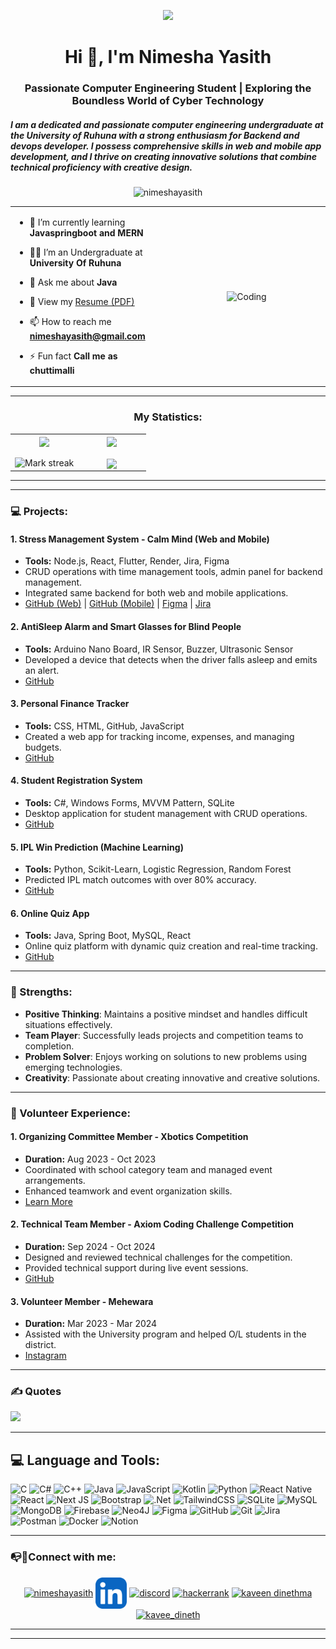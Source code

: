 <p align="center" ><img  src = "https://github.com/7oSkaaa/7oSkaaa/blob/main/Images/about_me.gif?raw=true" width = 100px></p>
<h1 align="center">Hi 👋, I'm Nimesha Yasith</h1>
<h3 align="center">Passionate Computer Engineering Student | Exploring the Boundless World of Cyber Technology</h3>
<h5> I am a dedicated and passionate computer engineering undergraduate at the University of Ruhuna with a
strong enthusiasm for Backend and devops developer. I possess comprehensive skills in web and mobile
app development, and I thrive on creating innovative solutions that combine technical proficiency with
creative design. </h5>
<p align="center"> <img src="https://visitcount.itsvg.in/api?id=nimeshayasith&icon=0&color=0" alt="nimeshayasith" /> </p>

<table align="center">
<tr border="none">
<td width="50%" align="left">
  
- 🌱 I’m currently learning **Javaspringboot and MERN**

- 🧑‍🎓 I’m an Undergraduate at **University Of Ruhuna**

- 💬 Ask me about **Java**
-  📄 View my [Resume (PDF)](https://github.com/nimeshayasith/My-CV.pdf) 
- 📫 How to reach me **nimeshayasith@gmail.com**
  
- ⚡ Fun fact **Call me as chuttimalli**

</td>
<td width="50%" align="center">

  <img align="center" alt="Coding" width="450" src="https://media1.tenor.com/m/fRAPQY7lPukAAAAC/computer-code.gif">

  
  </td>
</tr>
</table>

---

<h3 align="center">My Statistics:</h3>
<p align="center">
<table align="center">
<tr border="none">
<td width="50%" align="center">
  
  <img  align="center"  src="https://github-readme-stats.vercel.app/api?username=nimeshayasith&theme=dark&show_icons=true&count_private=true" />
  <br></br>
  <img  title="🔥 Get streak stats for your profile at git.io/streak-stats" alt="Mark streak" src="https://github-readme-streak-stats.herokuapp.com/?user=nimeshayasith&theme=dark&hide_border=false" /> 
</td>
<td width="50%" align="center">

  <img  align="center"  src="https://github-readme-stats.anuraghazra1.vercel.app/api/top-langs/?username=nimeshayasith&theme=dark&hide_border=false&no-bg=true&no-frame=true&langs_count=10"/>
  <br></br>
  <img  align="center"  src="https://github-contributor-stats.vercel.app/api?username=nimeshayasith&limit=5&theme=dark&combine_all_yearly_contributions=true&hide_border=false&no-bg=true&no-frame=true&langs_count=10"/>

  </td>

</tr>

</table>

---
---

### 💻 Projects:
#### 1. Stress Management System - Calm Mind (Web and Mobile)
- **Tools:** Node.js, React, Flutter, Render, Jira, Figma  
- CRUD operations with time management tools, admin panel for backend management.  
- Integrated same backend for both web and mobile applications.  
- [GitHub (Web)](https://github.com/nimeshayasith/StressfreeZone_Web.git) | [GitHub (Mobile)](https://github.com/nimeshayasith/StressFreeZone_mobile) | [Figma](https://www.figma.com/design/sFPOhTnwgbLJ8LL4O13wAo/Figma-design?m=auto&t=AZPlJ5lml3tD6DfL-1) | [Jira](https://cyber-junction.atlassian.net/jira/software/projects/SFZ/summary)

#### 2. AntiSleep Alarm and Smart Glasses for Blind People
- **Tools:** Arduino Nano Board, IR Sensor, Buzzer, Ultrasonic Sensor  
- Developed a device that detects when the driver falls asleep and emits an alert.  
- [GitHub](https://github.com/nimeshayasith/Eminance-4.0_competition.git)

#### 3. Personal Finance Tracker
- **Tools:** CSS, HTML, GitHub, JavaScript  
- Created a web app for tracking income, expenses, and managing budgets.  
- [GitHub](https://github.com/nimeshayasith/trackme.git)

#### 4. Student Registration System
- **Tools:** C#, Windows Forms, MVVM Pattern, SQLite  
- Desktop application for student management with CRUD operations.  
- [GitHub](https://github.com/nimeshayasith/Student_Registration_System-WPF-4624-4608-.git)

#### 5. IPL Win Prediction (Machine Learning)
- **Tools:** Python, Scikit-Learn, Logistic Regression, Random Forest  
- Predicted IPL match outcomes with over 80% accuracy.  
- [GitHub](https://github.com/Parakkrama24/machinelaerningProject.git)

#### 6. Online Quiz App
- **Tools:** Java, Spring Boot, MySQL, React  
- Online quiz platform with dynamic quiz creation and real-time tracking.  
- [GitHub](https://github.com/nimeshayasith/Online_quiz_App.git)

---

### 💪 Strengths:
- **Positive Thinking**: Maintains a positive mindset and handles difficult situations effectively.  
- **Team Player**: Successfully leads projects and competition teams to completion.  
- **Problem Solver**: Enjoys working on solutions to new problems using emerging technologies.  
- **Creativity**: Passionate about creating innovative and creative solutions.

---

### 🤝 Volunteer Experience:
#### 1. Organizing Committee Member - Xbotics Competition
- **Duration:** Aug 2023 - Oct 2023  
- Coordinated with school category team and managed event arrangements.  
- Enhanced teamwork and event organization skills.  
- [Learn More](https://www.facebook.com/profile.php?id=100009492125998&mibextid=ZbWKwL)

#### 2. Technical Team Member - Axiom Coding Challenge Competition
- **Duration:** Sep 2024 - Oct 2024  
- Designed and reviewed technical challenges for the competition.  
- Provided technical support during live event sessions.  
- [GitHub](https://github.com/nimeshayasith/Axiom-2.0.git)

#### 3. Volunteer Member - Mehewara
- **Duration:** Mar 2023 - Mar 2024  
- Assisted with the University program and helped O/L students in the district.  
- [Instagram](https://www.instagram.com/s/aGlnaGxpZ2h0OjE4MDEyMTAzOTQwMjEzNDAz?story_media_id=3389458921856020810_44439011523&igsh=eW0yenc5cmZ5enF2)

---

### ✍️ Quotes

![](https://quotes-github-readme.vercel.app/api?type=horizontal&theme=radical)


---
## 💻 Language and Tools:
![C](https://img.shields.io/badge/c-%2300599C.svg?style=for-the-badge&logo=c&logoColor=white) ![C#](https://img.shields.io/badge/c%23-%23239120.svg?style=for-the-badge&logo=csharp&logoColor=white) ![C++](https://img.shields.io/badge/c++-%2300599C.svg?style=for-the-badge&logo=c%2B%2B&logoColor=white) ![Java](https://img.shields.io/badge/java-%23ED8B00.svg?style=for-the-badge&logo=openjdk&logoColor=white) ![JavaScript](https://img.shields.io/badge/javascript-%23323330.svg?style=for-the-badge&logo=javascript&logoColor=%23F7DF1E) ![Kotlin](https://img.shields.io/badge/kotlin-%237F52FF.svg?style=for-the-badge&logo=kotlin&logoColor=white) ![Python](https://img.shields.io/badge/python-3670A0?style=for-the-badge&logo=python&logoColor=ffdd54) ![React Native](https://img.shields.io/badge/react_native-%2320232a.svg?style=for-the-badge&logo=react&logoColor=%2361DAFB) ![React](https://img.shields.io/badge/react-%2320232a.svg?style=for-the-badge&logo=react&logoColor=%2361DAFB) ![Next JS](https://img.shields.io/badge/Next-black?style=for-the-badge&logo=next.js&logoColor=white) ![Bootstrap](https://img.shields.io/badge/bootstrap-%238511FA.svg?style=for-the-badge&logo=bootstrap&logoColor=white) ![.Net](https://img.shields.io/badge/.NET-5C2D91?style=for-the-badge&logo=.net&logoColor=white) ![TailwindCSS](https://img.shields.io/badge/tailwindcss-%2338B2AC.svg?style=for-the-badge&logo=tailwind-css&logoColor=white) ![SQLite](https://img.shields.io/badge/sqlite-%2307405e.svg?style=for-the-badge&logo=sqlite&logoColor=white) ![MySQL](https://img.shields.io/badge/mysql-4479A1.svg?style=for-the-badge&logo=mysql&logoColor=white) ![MongoDB](https://img.shields.io/badge/MongoDB-%234ea94b.svg?style=for-the-badge&logo=mongodb&logoColor=white) ![Firebase](https://img.shields.io/badge/firebase-a08021?style=for-the-badge&logo=firebase&logoColor=ffcd34) ![Neo4J](https://img.shields.io/badge/Neo4j-008CC1?style=for-the-badge&logo=neo4j&logoColor=white) ![Figma](https://img.shields.io/badge/figma-%23F24E1E.svg?style=for-the-badge&logo=figma&logoColor=white) ![GitHub](https://img.shields.io/badge/github-%23121011.svg?style=for-the-badge&logo=github&logoColor=white) ![Git](https://img.shields.io/badge/git-%23F05033.svg?style=for-the-badge&logo=git&logoColor=white) ![Jira](https://img.shields.io/badge/jira-%230A0FFF.svg?style=for-the-badge&logo=jira&logoColor=white) ![Postman](https://img.shields.io/badge/Postman-FF6C37?style=for-the-badge&logo=postman&logoColor=white) ![Docker](https://img.shields.io/badge/docker-%230db7ed.svg?style=for-the-badge&logo=docker&logoColor=white) ![Notion](https://img.shields.io/badge/Notion-%23000000.svg?style=for-the-badge&logo=notion&logoColor=white)



---

<h3 align="left"> 📭📩Connect with me:</h3>
<p align="center">
<a href="https://www.youtube.com/channel/UCKlC_6m88sM4wse36rB1Zxw" target="blank"><img align="center" src="https://static-00.iconduck.com/assets.00/youtube-icon-2048x2048-gedp2icy.png" alt="nimeshayasith" height="50" width="50" /></a>
<a href="https://www.linkedin.com/in/nimesha-yasith-568a76290" target="blank"><img align="center" src="https://github.com/tandpfun/skill-icons/blob/main/icons/LinkedIn.svg" alt="nimeshayasith" height="50" width="50" /></a>
<a href="https://discord.gg/VyC5NqjR" target="blank"><img align="center" src="https://github.com/scar1109/skill-icons/blob/main/icons/Discord.svg" alt="discord" height="50" width="50" /></a>
<a href="https://www.hackerrank.com/profile/EG_2021_4624" target="blank"><img align="center" src="https://cdn4.iconfinder.com/data/icons/logos-and-brands/512/160_Hackerrank_logo_logos-512.png" alt="hackerrank" height="50" width="50" /></a>
<a href="https://fb.com/Nimesha Yasith" target="blank"><img align="center" src="https://raw.githubusercontent.com/rahuldkjain/github-profile-readme-generator/master/src/images/icons/Social/facebook.svg" alt="kaveen dinethma" height="50" width="50" /></a>
<a href="https://www.instagram.com/Nimesha Yasith/" target="blank"><img align="center" src="https://www.edigitalagency.com.au/wp-content/uploads/new-Instagram-icon-png-full-colour.png" alt="kavee_dineth" height="50" width="50" /></a>
</p>

---


<!--### 😂 Random Dev Meme
<img src='https://memer-new.vercel.app/' style="height: 400px;"/> -->

---


<!-- Proudly created with GPRM ( https://gprm.itsvg.in ) -->
